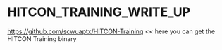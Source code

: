 # HITCON_TRAINING_WRITE_UP

<https://github.com/scwuaptx/HITCON-Training>	<< here you can get the HITCON Training binary
